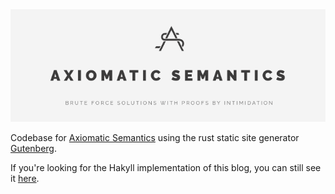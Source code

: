 <center><img src="frontAS.png" alt="Axiomatic Semantics" /></center>

Codebase for [Axiomatic Semantics](https://axiomatic.neophilus.net) using the rust static site generator [Gutenberg](https://github.com/Keats/gutenberg).

If you're looking for the Hakyll implementation of this blog, you can still see it [here](https://github.com/Libbum/AS-Hakyll).
